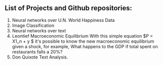 ## List of Projects and Github repositories:

1. Neural networks over U.N. World Happiness Data
2. Image Classification
3. Neural networks over text
4. Leontief Macroeconomic Equilibrium
With this simple equation $P = X1_n + y $ it's possible to know the new macroeconomic equilibrium given a shock, for example, What happens to the GDP if total spent on restaurants falls a 20%?
5. Don Quixote Text Analysis.
